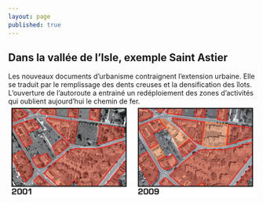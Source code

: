 ```yaml
---
layout: page
published: true
---
```


## Dans la vallée de l’Isle, exemple Saint Astier

Les nouveaux documents d’urbanisme contraignent l’extension urbaine. Elle se traduit par le remplissage des dents creuses et la densification des îlots. L’ouverture de l’autoroute a entrainé un redéploiement des zones d’activités qui oublient aujourd’hui le chemin de fer.
![](data/images/1/histoire/1_histoire_POP5.jpg)